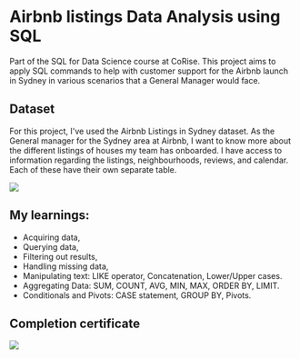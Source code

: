 # Airbnb listings Data Analysis using SQL

Part of the SQL for Data Science course at CoRise. This project aims to apply SQL commands to help with customer support for the Airbnb launch in Sydney in various scenarios that a General Manager would face.

## Dataset
For this project, I've used the Airbnb Listings in Sydney dataset. 
As the General manager for the Sydney area at Airbnb, I want to know more about the different listings of houses my team has onboarded. 
I have access to information regarding the listings, neighbourhoods, reviews, and calendar. Each of these have their own separate table.

![](https://github.com/TanvayeeDhawale/SQL-with-Corise-Project/blob/main/images/SQLCC%20Dataset%20img.png)

## My learnings:

 - Acquiring data,
 - Querying data, 
 - Filtering out results, 
 - Handling missing data, 
 - Manipulating text: LIKE operator, Concatenation, Lower/Upper cases. 
 - Aggregating Data: SUM, COUNT, AVG, MIN, MAX, ORDER BY, LIMIT.
 - Conditionals and Pivots: CASE statement, GROUP BY, Pivots.

## Completion certificate
![](https://github.com/TanvayeeDhawale/SQL-with-Corise-Project/blob/main/images/Corise_SQLCC_certificate-1.png)
